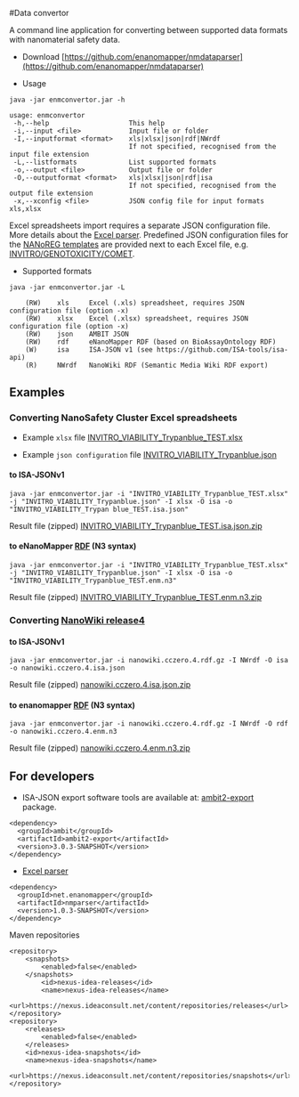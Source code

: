 #Data convertor

A command line application for converting between supported data formats with nanomaterial safety data.


* Download [https://github.com/enanomapper/nmdataparser](https://github.com/enanomapper/nmdataparser)

* Usage

````
java -jar enmconvertor.jar -h

usage: enmconvertor
 -h,--help                    This help
 -i,--input <file>            Input file or folder
 -I,--inputformat <format>    xls|xlsx|json|rdf|NWrdf
                              If not specified, recognised from the input file extension
 -L,--listformats             List supported formats
 -o,--output <file>           Output file or folder
 -O,--outputformat <format>   xls|xlsx|json|rdf|isa
                              If not specified, recognised from the output file extension
 -x,--xconfig <file>          JSON config file for input formats xls,xlsx

````

Excel spreadsheets import requires a separate JSON configuration file. More details about the [Excel parser](parser.html). 
Predefined JSON configuration files for the [NANoREG templates](./index.html) are provided next to each Excel file, e.g. [INVITRO/GENOTOXICITY/COMET](https://github.com/enanomapper/nmdataparser/tree/master/enmconvertor/src/site/resources/templates/INVITRO/GENOTOXICITY/COMET).   

* Supported formats

````
java -jar enmconvertor.jar -L

	(RW)	xls		Excel (.xls) spreadsheet, requires JSON configuration file (option -x)
	(RW)	xlsx	Excel (.xlsx) spreadsheet, requires JSON configuration file (option -x)
	(RW)	json	AMBIT JSON
	(RW)	rdf		eNanoMapper RDF (based on BioAssayOntology RDF)
	(W)		isa		ISA-JSON v1 (see https://github.com/ISA-tools/isa-api)
	(R)		NWrdf	NanoWiki RDF (Semantic Media Wiki RDF export)

````

## Examples

### Converting NanoSafety Cluster Excel spreadsheets

* Example `xlsx` file [INVITRO_VIABILITY_Trypanblue_TEST.xlsx](./examples/INVITRO_VIABILITY_Trypanblue_TEST.xlsx)

* Example `json configuration` file [INVITRO_VIABILITY_Trypanblue.json](./templates/INVITRO/VIABILITY/TrypanBlue/INVITRO_VIABILITY_TrypanBlue.json)  


#### to ISA-JSONv1
 
````
java -jar enmconvertor.jar -i "INVITRO_VIABILITY_Trypanblue_TEST.xlsx" -j "INVITRO_VIABILITY_Trypanblue.json" -I xlsx -O isa -o "INVITRO_VIABILITY_Trypan blue_TEST.isa.json"
````

Result file (zipped) [INVITRO_VIABILITY_Trypanblue_TEST.isa.json.zip](./examples/INVITRO_VIABILITY_Trypanblue_TEST.isa.json.zip)

#### to eNanoMapper [RDF](https://www.w3.org/RDF/) (N3 syntax)

````
java -jar enmconvertor.jar -i "INVITRO_VIABILITY_Trypanblue_TEST.xlsx" -j "INVITRO_VIABILITY_Trypanblue.json" -I xlsx -O isa -o "INVITRO_VIABILITY_Trypanblue_TEST.enm.n3"
````

Result file (zipped) [INVITRO_VIABILITY_Trypanblue_TEST.enm.n3.zip](./examples/INVITRO_VIABILITY_Trypanblue_TEST.enm.n3.zip)

### Converting [NanoWiki release4](https://figshare.com/articles/NanoWiki_4/4141593)

#### to ISA-JSONv1
 
````
java -jar enmconvertor.jar -i nanowiki.cczero.4.rdf.gz -I NWrdf -O isa -o nanowiki.cczero.4.isa.json
````

Result file (zipped) [nanowiki.cczero.4.isa.json.zip](./examples/nanowiki.cczero.4.isa.json.zip)

#### to enanomapper [RDF](https://www.w3.org/RDF/) (N3 syntax)

````
java -jar enmconvertor.jar -i nanowiki.cczero.4.rdf.gz -I NWrdf -O rdf -o nanowiki.cczero.4.enm.n3
````

Result file (zipped) [nanowiki.cczero.4.enm.n3.zip](./examples/nanowiki.cczero.4.enm.n3.zip)


## For developers

* ISA-JSON export software tools are available at: [ambit2-export](https://svn.code.sf.net/p/ambit/code/trunk/ambit2-all/ambit2-apps/ambit2-export/) package.
 
````
<dependency>
  <groupId>ambit</groupId>
  <artifactId>ambit2-export</artifactId>
  <version>3.0.3-SNAPSHOT</version>
</dependency>
````

* [Excel parser](parser.html)

````
<dependency>
  <groupId>net.enanomapper</groupId>
  <artifactId>nmparser</artifactId>
  <version>1.0.3-SNAPSHOT</version>
</dependency>
````

Maven repositories

````
<repository>
	<snapshots>
		<enabled>false</enabled>
	</snapshots>
		<id>nexus-idea-releases</id>
		<name>nexus-idea-releases</name>
		<url>https://nexus.ideaconsult.net/content/repositories/releases</url>
</repository>
<repository>
	<releases>
		<enabled>false</enabled>
	</releases>
	<id>nexus-idea-snapshots</id>
	<name>nexus-idea-snapshots</name>
	<url>https://nexus.ideaconsult.net/content/repositories/snapshots</url>
</repository>
````